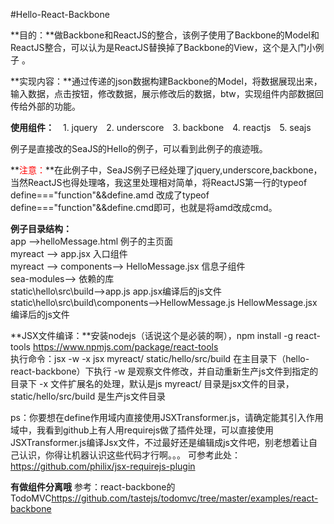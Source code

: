 #Hello-React-Backbone

**目的：**做Backbone和ReactJS的整合，该例子使用了Backbone的Model和ReactJS整合，可以认为是ReactJS替换掉了Backbone的View，这个是入门小例子 。

**实现内容：**通过传递的json数据构建Backbone的Model，将数据展现出来，输入数据，点击按钮，修改数据，展示修改后的数据，btw，实现组件内部数据回传给外部的功能。

**使用组件：**
        <span style="margin-left:10px">1. jquery</span>
        <span style="margin-left:10px"> 2. underscore</span>
        <span style="margin-left:10px">3.  backbone</span>
         <span style="margin-left:10px">4.  reactjs</span>
        <span style="margin-left:10px"> 5. seajs</span>

例子是直接改的SeaJS的Hello的例子，可以看到此例子的痕迹哦。

**<span style="color:red">注意：</span>**在此例子中，SeaJS例子已经处理了jquery,underscore,backbone，当然ReactJS也得处理咯，我这里处理相对简单，将ReactJS第一行的typeof define==="function"&&define.amd
改成了typeof define==="function"&&define.cmd即可，也就是将amd改成cmd。

**例子目录结构：**  
app -->helloMessage.html   例子的主页面  
myreact --> app.jsx   入口组件  
myreact --> components--> HelloMessage.jsx  信息子组件  
sea-modules-->   依赖的库  
static\hello\src\build-->app.js  app.jsx编译后的js文件  
static\hello\src\build\components-->HellowMessage.js  HellowMessage.jsx编译后的js文件  

**JSX文件编译：**安装nodejs（话说这个是必装的啊），npm install -g react-tools
<https://www.npmjs.com/package/react-tools>  
执行命令：jsx -w -x jsx myreact/ static/hello/src/build
在主目录下（hello-react-backbone）下执行
-w 是观察文件修改，并自动重新生产js文件到指定的目录下
-x 文件扩展名的处理，默认是js
myreact/    目录是jsx文件的目录， static/hello/src/build 是生产js文件目录

ps：你要想在define作用域内直接使用JSXTransformer.js，请确定能其引入作用域中，我看到github上有人用requirejs做了插件处理，可以直接使用JSXTransformer.js编译Jsx文件，不过最好还是编辑成js文件吧，别老想着让自己认识，你得让机器认识这些代码才行啊。。。
可参考此处：<https://github.com/philix/jsx-requirejs-plugin>
         
**有做组件分离哦**
参考：react-backbone的TodoMVC<https://github.com/tastejs/todomvc/tree/master/examples/react-backbone>
